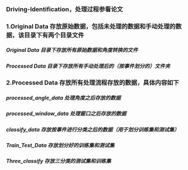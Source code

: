 ### Driving-Identification，处理过程参看论文
### 1.Original Data 存放原始数据，包括未处理的数据和手动处理的数据，该目录下有两个目录文件
##### Original Data 目录下存放所有原始数据和角度转换的文件
##### Processed Data 目录下存放所有手动处理后的（按事件划分的）文件夹

### 2.Processed Data 存放所有处理流程存放的数据，具体内容如下
##### processed_angle_data  处理角度之后存放的数据
##### processed_window_data 处理窗口之后存放的数据
##### classify_data 存放按事件进行分类之后的数据（用于划分训练集和测试集）
##### Train_Test_Data 存放划分好的训练集和测试集
##### Three_classify 存放三分类的测试集和训练集
